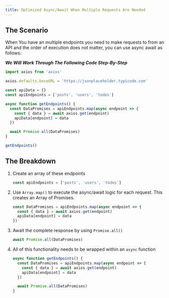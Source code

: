 ```yaml
---
title: Optimized Async/Await When Multiple Requests Are Needed
---
```


## The Scenario

When You have an multiple endpoints you need to make requests to from an API and the order of execution does not matter, you can use async await as follows:

_**We Will Work Through The Following Code Step-By-Step**_

```js
import axios from 'axios'

axios.defaults.baseURL = 'https://jsonplaceholder.typicode.com'

const apiData = {}
const apiEndpoints = ['posts', 'users', 'todos']

async function getEndpoints() {
  const DataPromises = apiEndpoints.map(async endpoint => {
    const { data } = await axios.get(endpoint)
    apiData[endpoint] = data
  })

  await Promise.all(DataPromises)
}

getEndpoints()
```

<!-- <br> -->

## The Breakdown

1. Create an array of these endpoints

   ```js
   const apiEndpoints = ['posts', 'users', 'todos']
   ```

2. Use `Array.map()` to execute the async/await logic for each request. This creates an Array of Promises.

   ```js
   const DataPromises = apiEndpoints.map(async endpoint => {
     const { data } = await axios.get(endpoint)
     apiData[endpoint] = data
   })
   ```

3. Await the complete response by using `Promise.all()`

   ```js
   await Promise.all(DataPromises)
   ```

4. All of this functionality needs to be wrapped within an `async` function

   ```js
   async function getEndpoints() {
     const DataPromises = apiEndpoints.map(async endpoint => {
       const { data } = await axios.get(endpoint)
       apiData[endpoint] = data
     })

     await Promise.all(DataPromises)
   }
   ```
